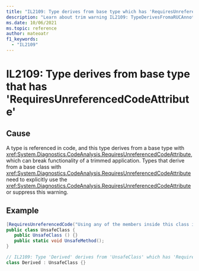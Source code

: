 ```yaml
---
title: "IL2109: Type derives from base type which has 'RequiresUnreferencedCodeAttribute'."
description: "Learn about trim warning IL2109: TypeDerivesFromaRUCAnnotatedBaseType"
ms.date: 10/06/2021
ms.topic: reference
author: mateoatr
f1_keywords:
  - "IL2109"
---
```

# IL2109: Type derives from base type that has 'RequiresUnreferencedCodeAttribute'

## Cause

A type is referenced in code, and this type derives from a base type with <xref:System.Diagnostics.CodeAnalysis.RequiresUnreferencedCodeAttribute>, which can break functionality of a trimmed application. Types that derive from a base class with <xref:System.Diagnostics.CodeAnalysis.RequiresUnreferencedCodeAttribute> need to explicitly use the <xref:System.Diagnostics.CodeAnalysis.RequiresUnreferencedCodeAttribute> or suppress this warning.

## Example

```C#
[RequiresUnreferencedCode("Using any of the members inside this class is trim unsafe", Url="http://help/unreferencedcode")]
public class UnsafeClass {
   public UnsafeClass () {}
   public static void UnsafeMethod();
}

// IL2109: Type 'Derived' derives from 'UnsafeClass' which has 'RequiresUnreferencedCodeAttribute'. Using any of the members inside this class is trim unsafe. http://help/unreferencedcode
class Derived : UnsafeClass {}
```
